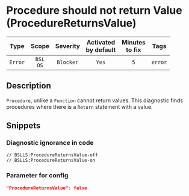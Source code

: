 # Procedure should not return Value (ProcedureReturnsValue)

|  Type   |        Scope        | Severity  |    Activated<br>by default    |    Minutes<br>to fix    |  Tags   |
|:-------:|:-------------------:|:---------:|:-----------------------------:|:-----------------------:|:-------:|
| `Error` |    `BSL`<br>`OS`    | `Blocker` |             `Yes`             |           `5`           | `error` |

<!-- Блоки выше заполняются автоматически, не трогать -->
## Description

`Procedure`, unlike a `Function` cannot return values. This diagnostic finds procedures where there is a `Return` statement with a value.

## Snippets

<!-- Блоки ниже заполняются автоматически, не трогать -->
### Diagnostic ignorance in code

```bsl
// BSLLS:ProcedureReturnsValue-off
// BSLLS:ProcedureReturnsValue-on
```

### Parameter for config

```json
"ProcedureReturnsValue": false
```
